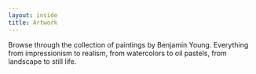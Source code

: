 ```yaml
---
layout: inside
title: Artwork
---
```


Browse through the collection of paintings by Benjamin Young. Everything from impressionism to realism, from watercolors to oil pastels, from landscape to still life.
